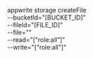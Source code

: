 appwrite storage createFile \
        --bucketId="[BUCKET_ID]" \
        --fileId="[FILE_ID]" \
        --file="" \
        --read="[&quot;role:all&quot;]" \
        --write="[&quot;role:all&quot;]"

